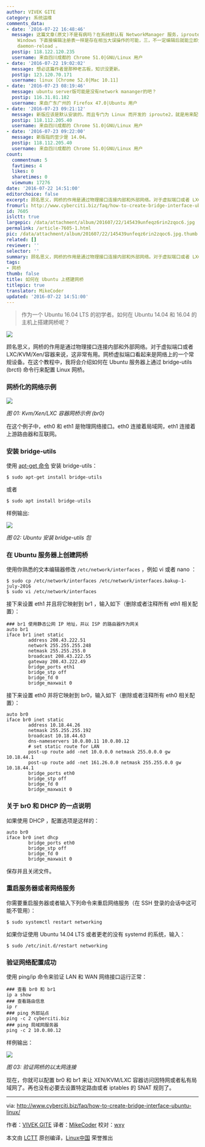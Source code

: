 ```yaml
---
author: VIVEK GITE
category: 系统运维
comments_data:
- date: '2016-07-22 16:48:46'
  message: 这篇文章(原文)不是有病吗？在系统默认有 NetworkManager 服务，iproute2 包，还安装了 bridge-utils 的情况下，居然还选择直接编辑配置文件。对于这种直接编辑配置文件的做法，一不直观友好，二如同在
    Windows 下直接编辑注册表一样是存在相当大误操作的可能，三，不一定编辑后就能立即生效，比如修改 systemd 的 service 文件后，需要 systemctl
    daemon-reload 。
  postip: 118.122.120.235
  username: 来自四川成都的 Chrome 51.0|GNU/Linux 用户
- date: '2016-07-22 19:02:02'
  message: 想必这篇作者是那种老古板，知识没更新。
  postip: 123.120.70.171
  username: linux [Chrome 52.0|Mac 10.11]
- date: '2016-07-23 08:19:46'
  message: ubuntu server版可能是没有network mananger的吧？
  postip: 116.31.81.182
  username: 来自广东广州的 Firefox 47.0|Ubuntu 用户
- date: '2016-07-23 09:21:12'
  message: 新版应该是默认安装的。而且专门为 Linux 而开发的 iproute2，就是用来配置网络的。
  postip: 118.112.205.40
  username: 来自四川成都的 Chrome 51.0|GNU/Linux 用户
- date: '2016-07-23 09:22:00'
  message: 新版指的至少是 14.04。
  postip: 118.112.205.40
  username: 来自四川成都的 Chrome 51.0|GNU/Linux 用户
count:
  commentnum: 5
  favtimes: 4
  likes: 0
  sharetimes: 0
  viewnum: 17276
date: '2016-07-22 14:51:00'
editorchoice: false
excerpt: 顾名思义，网桥的作用是通过物理接口连接内部和外部网络。对于虚拟端口或者 LXC/KVM/Xen/容器来说，这非常有用。网桥虚拟端口看起来是网络上的一个常规设备。
fromurl: http://www.cyberciti.biz/faq/how-to-create-bridge-interface-ubuntu-linux/
id: 7605
islctt: true
largepic: /data/attachment/album/201607/22/145439unfeqz6rin2zqoc6.jpg
permalink: /article-7605-1.html
pic: /data/attachment/album/201607/22/145439unfeqz6rin2zqoc6.jpg.thumb.jpg
related: []
reviewer: ''
selector: ''
summary: 顾名思义，网桥的作用是通过物理接口连接内部和外部网络。对于虚拟端口或者 LXC/KVM/Xen/容器来说，这非常有用。网桥虚拟端口看起来是网络上的一个常规设备。
tags:
- 网桥
thumb: false
title: 如何在 Ubuntu 上搭建网桥
titlepic: true
translator: MikeCoder
updated: '2016-07-22 14:51:00'
---
```



> 
> 作为一个 Ubuntu 16.04 LTS 的初学者。如何在 Ubuntu 14.04 和 16.04 的主机上搭建网桥呢？
> 
> 
> 


![](/data/attachment/album/201607/22/145439unfeqz6rin2zqoc6.jpg)


顾名思义，网桥的作用是通过物理接口连接内部和外部网络。对于虚拟端口或者 LXC/KVM/Xen/容器来说，这非常有用。网桥虚拟端口看起来是网络上的一个常规设备。在这个教程中，我将会介绍如何在 Ubuntu 服务器上通过 bridge-utils (brctl) 命令行来配置 Linux 网桥。


### 网桥化的网络示例


![](/data/attachment/album/201607/22/145151v0yo6ow2totwu861.jpg)


*图 01: Kvm/Xen/LXC 容器网桥示例 (br0)*


在这个例子中，eth0 和 eth1 是物理网络接口。eth0 连接着局域网，eth1 连接着上游路由器和互联网。


### 安装 bridge-utils


使用 [apt-get 命令](%E3%80%80http://www.cyberciti.biz/tips/linux-debian-package-management-cheat-sheet.html) 安装 bridge-utils：



```
$ sudo apt-get install bridge-utils

```

或者



```
$ sudo apt install bridge-utils

```

样例输出:


![](/data/attachment/album/201607/22/145158ltgau45zohokuimi.jpg)


*图 02: Ubuntu 安装 bridge-utils 包*


### 在 Ubuntu 服务器上创建网桥


使用你熟悉的文本编辑器修改 `/etc/network/interfaces` ，例如 vi 或者 nano ：



```
$ sudo cp /etc/network/interfaces /etc/network/interfaces.bakup-1-july-2016
$ sudo vi /etc/network/interfaces

```

接下来设置 eth1 并且将它映射到 br1 ，输入如下（删除或者注释所有 eth1 相关配置）：



```
### br1 使用静态公网 IP 地址，并以 ISP 的路由器作为网关
auto br1
iface br1 inet static
        address 208.43.222.51
        network 255.255.255.248
        netmask 255.255.255.0
        broadcast 208.43.222.55
        gateway 208.43.222.49
        bridge_ports eth1
        bridge_stp off
        bridge_fd 0
        bridge_maxwait 0

```

接下来设置 eth0 并将它映射到 br0，输入如下（删除或者注释所有 eth0 相关配置）：



```
auto br0
iface br0 inet static
        address 10.18.44.26
        netmask 255.255.255.192
        broadcast 10.18.44.63
        dns-nameservers 10.0.80.11 10.0.80.12
        # set static route for LAN
        post-up route add -net 10.0.0.0 netmask 255.0.0.0 gw 10.18.44.1
        post-up route add -net 161.26.0.0 netmask 255.255.0.0 gw 10.18.44.1
        bridge_ports eth0
        bridge_stp off
        bridge_fd 0
        bridge_maxwait 0

```

### 关于 br0 和 DHCP 的一点说明


如果使用 DHCP ，配置选项是这样的：



```
auto br0
iface br0 inet dhcp
        bridge_ports eth0
        bridge_stp off
        bridge_fd 0
        bridge_maxwait 0

```

保存并且关闭文件。


### 重启服务器或者网络服务


你需要重启服务器或者输入下列命令来重启网络服务（在 SSH 登录的会话中这可能不管用）：



```
$ sudo systemctl restart networking

```

如果你证使用 Ubuntu 14.04 LTS 或者更老的没有 systemd 的系统，输入：



```
$ sudo /etc/init.d/restart networking

```

### 验证网络配置成功


使用 ping/ip 命令来验证 LAN 和 WAN 网络接口运行正常：



```
### 查看 br0 和 br1
ip a show
### 查看路由信息
ip r
### ping 外部站点
ping -c 2 cyberciti.biz
### ping 局域网服务器
ping -c 2 10.0.80.12

```

样例输出：


![](/data/attachment/album/201607/22/145207kk1k7n3kk27hkb7q.jpg)


*图 03: 验证网桥的以太网连接*


现在，你就可以配置 br0 和 br1 来让 XEN/KVM/LXC 容器访问因特网或者私有局域网了。再也没有必要去设置特定路由或者 iptables 的 SNAT 规则了。




---


via: <http://www.cyberciti.biz/faq/how-to-create-bridge-interface-ubuntu-linux/>


作者：[VIVEK GITE](https://twitter.com/nixcraft) 译者：[MikeCoder](https://github.com/MikeCoder) 校对：[wxy](https://github.com/wxy)


本文由 [LCTT](https://github.com/LCTT/TranslateProject) 原创编译，[Linux中国](https://linux.cn/) 荣誉推出